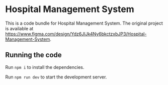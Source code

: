 
  # Hospital Management System

  This is a code bundle for Hospital Management System. The original project is available at https://www.figma.com/design/Ydz6JIJk4Ny6bkctzxbJP3/Hospital-Management-System.

  ## Running the code

  Run `npm i` to install the dependencies.

  Run `npm run dev` to start the development server.
  